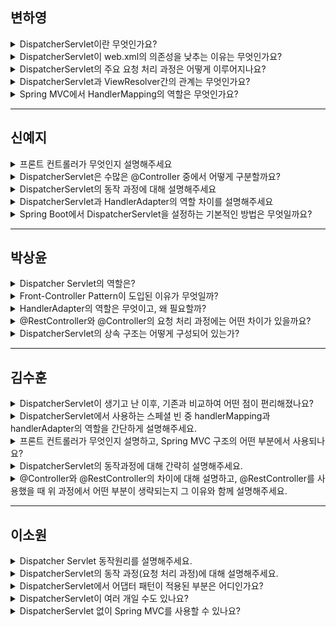 ## 변하영
<details>
  <summary>DispatcherServlet이란 무엇인가요?</summary>
  <div>
    DispatcherServlet은 모든 HTTP 요청을 가장 먼저 받아 적절한 컨트롤러에 위임하는 프론트 컨트롤러입니다.<br>
    이를 통해 공통 로직을 중앙에서 처리하고, 컨트롤러 간 코드 중복을 줄일 수 있습니다.
  </div>
</details>

<details>
  <summary>DispatcherServlet이 web.xml의 의존성을 낮추는 이유는 무엇인가요?</summary>
  <div>
    기존에는 모든 서블릿을 URL 매핑을 위해 web.xml에 모두 등록해주어야 했습니다.<br>
    DispatcherServlet은 들어오는 모든 요청을 처리하면서 개별 서블릿 등록을 생략할 수 있게 해줍니다.
  </div>
</details>

<details>
  <summary>DispatcherServlet의 주요 요청 처리 과정은 어떻게 이루어지나요?</summary>
  <div>
    1. DispatcherServlet으로 클라이언트의 웹 요청(HttpServletRequest)이 들어옴<br>
    2. 웹 요청을 HandlerMapping에 위임하여 해당 요청을 처리할 Handler(Controller)를 탐색<br>
    3. 찾은 Handler를 실행할 수 있는 HandlerAdapter를 탐색<br>
    4. 찾은 HandlerAdapter를 사용해 Handler의 메서드를 실행<br>
    5. 이때 Handler의 반환값은 Model과 View임<br>
    6. View 이름을 ViewResolver에게 전달하고, ViewResolver는 해당 View 객체를 반환<br>
    7. DispatcherServlet은 View에 Model을 전달하여 화면을 렌더링 (Model이 null이면 View를 그대로 사용)<br>
    8. 최종적으로 View 결과(HttpServletResponse)가 클라이언트에 반환됨
  </div>
</details>

<details>
  <summary>DispatcherServlet과 ViewResolver간의 관계는 무엇인가요?</summary>
  <div>
    DispatcherServlet은 컨트롤러가 반환한 View 이름을 ViewResolver에게 전달합니다.<br>
    ViewResolver는 해당 이름에 맞는 실제 View 객체를 찾아 반환하며, 최종적으로 DispatcherServlet이 View를 렌더링하여 응답합니다.
  </div>
</details>

<details>
  <summary>Spring MVC에서 HandlerMapping의 역할은 무엇인가요?</summary>
  <div>
    HandlerMapping은 들어온 요청 URL을 기반으로 어떤 컨트롤러(Handler)를 실행할지 결정하는 역할을 합니다.<br>
    예를 들어, @RequestMapping("/hello")가 선언된 컨트롤러를 찾는 역할을 합니다.
  </div>
</details>

---

## 신예지
<details>
  <summary>프론트 컨트롤러가 무엇인지 설명해주세요</summary>
  <div>
    프론트 컨트롤러는 웹 애플리케이션의 모든 요청을 단일 진입점에서 받아,
    적절한 컨트롤러나 뷰로 분기하는 패턴입니다.
  </div>
</details>

<details>
  <summary>DispatcherServlet은 수많은 @Controller 중에서 어떻게 구분할까요?</summary>
  <div>
    DispatcherServlet은 HandlerMapping을 사용하여 요청에 맞는 컨트롤러를 매핑합니다.
  </div>
</details>

<details>
  <summary>DispatcherServlet의 동작 과정에 대해 설명해주세요</summary>
  <div>
    1. 클라이언트의 웹 요청(HttpServletRequest)이 DispatcherServlet에 들어옴<br>
    2. HandlerMapping을 통해 해당 요청을 처리할 Handler(Controller)를 탐색<br>
    3. 찾은 Handler를 실행할 수 있는 HandlerAdapter를 탐색<br>
    4. HandlerAdapter를 사용해 Controller의 메서드를 실행<br>
    5. Controller의 반환값은 Model과 View임<br>
    6. View 이름을 ViewResolver에게 전달하여 실제 View 객체를 반환<br>
    7. DispatcherServlet이 View에 Model을 전달해 화면을 렌더링 (Model이 null이면 View 그대로 사용)<br>
    8. 최종적으로 View 결과(HttpServletResponse)가 클라이언트에 반환됨
  </div>
</details>

<details>
  <summary>DispatcherServlet과 HandlerAdapter의 역할 차이를 설명해주세요</summary>
  <div>
    DispatcherServlet: 클라이언트의 요청을 받아 적절한 컨트롤러로 전달하는 역할<br>
    HandlerAdapter: DispatcherServlet이 찾은 컨트롤러를 실행하는 역할
  </div>
</details>

<details>
  <summary>Spring Boot에서 DispatcherServlet을 설정하는 기본적인 방법은 무엇일까요?</summary>
  <div>
    Spring Boot에서는 @SpringBootApplication 어노테이션을 통해 자동으로 설정되므로,
    별도의 web.xml 설정이 필요하지 않습니다.
  </div>
</details>

---

## 박상윤
<details>
  <summary>Dispatcher Servlet의 역할은?</summary>
  <div>
    DispatcherServlet은 Spring MVC의 프론트 컨트롤러로서,
    클라이언트의 모든 HTTP 요청을 받아 적절한 컨트롤러(Handler)로 위임하고,
    핸들러 매핑, 핸들러 어댑터, 뷰 리졸버 등의 공통 작업을 수행하여 응답을 생성합니다.
  </div>
</details>

<details>
  <summary>Front-Controller Pattern이 도입된 이유가 무엇일까?</summary>
  <div>
    프론트 컨트롤러 패턴은 각 컨트롤러마다 중복되는 URL 매핑 및 공통 로직을 하나의 중앙 서블릿이 처리하여,
    코드 중복을 줄이고 유지보수성을 높이기 위해 도입되었습니다.
  </div>
</details>

<details>
  <summary>HandlerAdapter의 역할은 무엇이고, 왜 필요할까?</summary>
  <div>
    HandlerAdapter는 DispatcherServlet이 다양한 형태의 컨트롤러 인터페이스를 일관되게 호출할 수 있도록 도와줍니다.<br>
    즉, 특정 컨트롤러의 세부 구현에 구애받지 않고 통일된 방식으로 요청을 처리할 수 있도록 해줍니다.
  </div>
</details>

<details>
  <summary>@RestController와 @Controller의 요청 처리 과정에는 어떤 차이가 있을까요?</summary>
  <div>
    @Controller: 반환값이 ModelAndView로, ViewResolver를 통해 뷰를 렌더링하여 HTML 페이지를 반환합니다.<br>
    @RestController: 반환값을 바로 HTTP 응답의 body에 작성하기 때문에,
    ViewResolver 과정을 생략하고 HttpMessageConverter를 통해 JSON, XML 등의 데이터로 직렬화되어 응답됩니다.
  </div>
</details>

<details>
  <summary>DispatcherServlet의 상속 구조는 어떻게 구성되어 있는가?</summary>
  <div>
    DispatcherServlet은 FrameworkServlet을 상속하고,
    FrameworkServlet은 HttpServletBean을 상속하며,
    HttpServletBean은 HttpServlet을 상속합니다.<br>
    최종적으로 HttpServlet은 GenericServlet을 상속하여 Servlet 인터페이스를 구현하는 구조입니다.
  </div>
</details>

---

## 김수훈
<details>
  <summary>DispatcherServlet이 생기고 난 이후, 기존과 비교하여 어떤 점이 편리해졌나요?</summary>
  <div>
    과거에는 모든 서블릿에 대해 URL 매핑을 직접 해주어야 했지만,
    DispatcherServlet 등장 이후 모든 요청을 단일 진입점에서 처리하여
    개별 서블릿 등록이 필요 없어졌습니다.
  </div>
</details>

<details>
  <summary>DispatcherServlet에서 사용하는 스페셜 빈 중 handlerMapping과 handlerAdapter의 역할을 간단하게 설명해주세요.</summary>
  <div>
    handlerMapping: 클라이언트의 요청을 처리할 컨트롤러를 찾습니다.<br>
    handlerAdapter: handlerMapping에서 찾은 컨트롤러에 요청을 전달해 실행합니다.
  </div>
</details>

<details>
  <summary>프론트 컨트롤러가 무엇인지 설명하고, Spring MVC 구조의 어떤 부분에서 사용되나요?</summary>
  <div>
    프론트 컨트롤러는 모든 클라이언트 요청을 받아 한 곳에서 처리한 후,
    적절한 컨트롤러로 분기하는 역할을 합니다.<br>
    Spring MVC에서는 DispatcherServlet이 이 역할을 수행합니다.
  </div>
</details>

<details>
  <summary>DispatcherServlet의 동작과정에 대해 간략히 설명해주세요.</summary>
  <div>
    1. 클라이언트가 URL을 통해 요청을 전송한다.<br>
    2. DispatcherServlet은 HandlerMapping을 통해 요청에 해당하는 컨트롤러를 찾는다.<br>
    3. DispatcherServlet은 HandlerAdapter에게 요청 전달을 맡긴다.<br>
    4. HandlerAdapter는 해당 컨트롤러에 요청을 전달하여 실행한다.<br>
    5. 컨트롤러는 비즈니스 로직을 수행한 후 뷰 이름을 반환한다.<br>
    6. DispatcherServlet은 ViewResolver를 통해 반환할 뷰를 찾는다.<br>
    7. DispatcherServlet은 컨트롤러에서 전달받은 데이터를 뷰에 추가한다.<br>
    8. 최종적으로 데이터가 추가된 뷰를 클라이언트에 반환한다.
  </div>
</details>

<details>
  <summary>@Controller와 @RestController의 차이에 대해 설명하고, @RestController를 사용했을 때 위 과정에서 어떤 부분이 생략되는지 그 이유와 함께 설명해주세요.</summary>
  <div>
    @Controller: 뷰를 반환하여 ViewResolver를 통한 HTML 렌더링 과정을 거칩니다.<br>
    @RestController: @Controller와 @ResponseBody가 결합된 형태로,<br>
    컨트롤러의 반환값이 바로 HTTP 응답 본문의 데이터로 직렬화되어 전달되므로,<br>
    ViewResolver를 통한 뷰 찾기와 렌더링 과정이 생략됩니다.
  </div>
</details>

---

## 이소원
<details>
  <summary>Dispatcher Servlet 동작원리를 설명해주세요.</summary>
  <div>
    모든 요청을 먼저 받는 프론트 컨트롤러인 DispatcherServlet은
    클라이언트의 요청을 받아 HandlerMapping을 통해 적절한 컨트롤러에 전달하고,
    처리된 결과를 클라이언트에 반환하는 역할을 수행합니다.
  </div>
</details>

<details>
  <summary>DispatcherServlet의 동작 과정(요청 처리 과정)에 대해 설명해주세요.</summary>
  <div>
   1. 클라이언트가 요청을 보냄<br>
   2. DispatcherServlet이 요청을 가로챔<br>
   3. HandlerMapping을 사용해 적절한 컨트롤러를 찾음<br>
   4. DispatcherServlet이 어떤 HandlerAdapter가 컨트롤러를 실행할 수 있는지 찾음<br>
   5. HandlerAdapter가 컨트롤러를 실행<br>
   6. 컨트롤러가 비즈니스 로직을 수행하고 결과를 반환<br>
   7. ViewResolver를 통해 적절한 뷰를 찾아 렌더링 (HTML, JSON 등)<br>
   8. 최종적으로 클라이언트에게 응답이 반환됨<br>
   핵심 컴포넌트:<br>
       HandlerMapping → 컨트롤러 찾기<br>
       HandlerAdapter → 컨트롤러 실행<br>
       ViewResolver → 뷰 렌더링
  </div>
</details>

<details>
  <summary>DispatcherServlet에서 어댑터 패턴이 적용된 부분은 어디인가요?</summary>
  <div>
    어댑터 패턴은 주로 HandlerAdapter에 적용됩니다.<br>
    DispatcherServlet은 직접 컨트롤러를 실행하지 않고,
    적절한 HandlerAdapter를 찾아 컨트롤러를 실행하도록 위임합니다.
  </div>
</details>

<details>
  <summary>DispatcherServlet이 여러 개일 수도 있나요?</summary>
  <div>
    일반적으로 하나의 DispatcherServlet을 사용하지만,
    서로 다른 역할을 하는 여러 DispatcherServlet을 설정하여,
    다른 URL 패턴으로 트래픽을 분산할 수도 있습니다.
  </div>
</details>

<details>
  <summary>DispatcherServlet 없이 Spring MVC를 사용할 수 있나요?</summary>
  <div>
    기술적으로는 가능하지만,
    프론트 컨트롤러의 역할을 직접 구현해야 하므로 비효율적입니다.<br>
    DispatcherServlet은 Spring MVC의 핵심 구성 요소로 대부분의 경우 필요합니다.
  </div>
</details>
